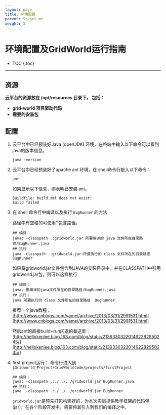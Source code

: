 ```yaml
---
layout: page
title: 环境配置
parent: Stage1.md
weight: 3
---
```


# 环境配置及GridWorld运行指南

* TOC
{:toc}


----------


## 资源
**云平台的资源放在 /opt/resources 目录下， 包括：**

 - **grid-world 项目驱动代码**
 - **需要的安装包**


## 配置

 1. 云平台中已经预装好Java (openJDK) 环境，在终端中输入以下命令可以看到java的版本信息。
    ```shell
    java -version
    ```

 2. 云平台中已经预装好了apache ant 环境，在 shell命令行敲入以下命令：
    ```shell
    ant
    ```
    如果显示以下信息，则表明已安装 ant。
    ```shell
    Buildfile: build.xml does not exist!
    Build failed
    ```

 3. 在 shell 命令行中编译以及执行 `BugRunner` 的方法

    路径中有空格的可使用''包含路径。
    ```shell
    ## 编译
    javac -classpath .:gridworld.jar 所要编译的 java 文件所在目录路径/BugRunner.java
    ## 执行
    java -classpath .:gridworld.jar:所要执行的 class 文件所在的目录路径  BugRunner
    ```

    如果将gridworld.jar文件包含到JAVA的安装目录中，并在CLASSPATH中引用gridworld.jar包，则可以这样执行
    ```shell
    ## 编译：
    javac 要编译的java文件所在的目录路径/BugRunner.java
    ## 执行：
    java 所要执行的 class 文件所在的目录路径  BugRunner
    ```

    推荐一个java教程：[http://www.cnblogs.com/vamei/archive/2013/03/31/2991531.html](http://www.cnblogs.com/vamei/archive/2013/03/31/2991531.html)

    然后ant的直接build+run闪退的看这里：[http://hellokenlee.blog.163.com/blog/static/213933032201462282950245/](http://hellokenlee.blog.163.com/blog/static/213933032201462282950245/)

 4. first project运行：
    命令行进入到 `$Gridworld_Project/GridWorldCode/projects/firstProject`
    ```shell
    ## 编译：
    javac -classpath .:./../../gridworld.jar BugRunner.java
    ## 执行：
    java  -classpath .:./../../gridworld.jar BugRunner
    ```

    `gridworld.jar`是预先打包构建好的，为本次实训提供教学框架的代码包(jar)，在各个阶段开发中，需要将其引入到我们的编译之中。


